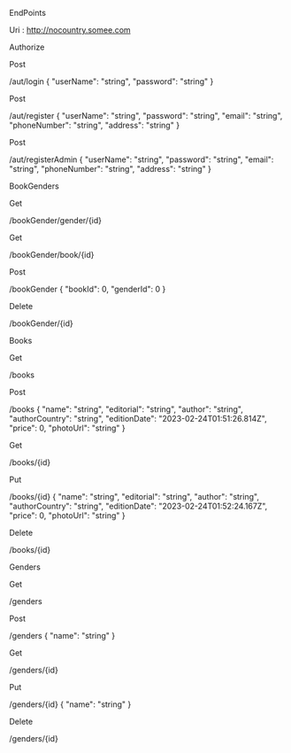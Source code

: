 EndPoints

Uri : http://nocountry.somee.com

Authorize

Post

/aut/login
{
  "userName": "string",
  "password": "string"
}

Post

/aut/register
{
  "userName": "string",
  "password": "string",
  "email": "string",
  "phoneNumber": "string",
  "address": "string"
}

Post

/aut/registerAdmin
{
  "userName": "string",
  "password": "string",
  "email": "string",
  "phoneNumber": "string",
  "address": "string"
}


BookGenders

Get

/bookGender/gender/{id}

Get

/bookGender/book/{id}

Post

/bookGender
{
  "bookId": 0,
  "genderId": 0
}

Delete

/bookGender/{id}


Books

Get

/books

Post

/books
{
  "name": "string",
  "editorial": "string",
  "author": "string",
  "authorCountry": "string",
  "editionDate": "2023-02-24T01:51:26.814Z",
  "price": 0,
  "photoUrl": "string"
}

Get

/books/{id}

Put

/books/{id}
{
  "name": "string",
  "editorial": "string",
  "author": "string",
  "authorCountry": "string",
  "editionDate": "2023-02-24T01:52:24.167Z",
  "price": 0,
  "photoUrl": "string"
}

Delete

/books/{id}



Genders

Get

/genders

Post

/genders
{
  "name": "string"
}

Get

/genders/{id}

Put

/genders/{id}
{
  "name": "string"
}

Delete

/genders/{id}
